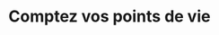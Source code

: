 ---
title: Comptez vos points de vie
link: https://player.vimeo.com/video/162974157
outil: scratch
type: video
contenttype: branchee
---
